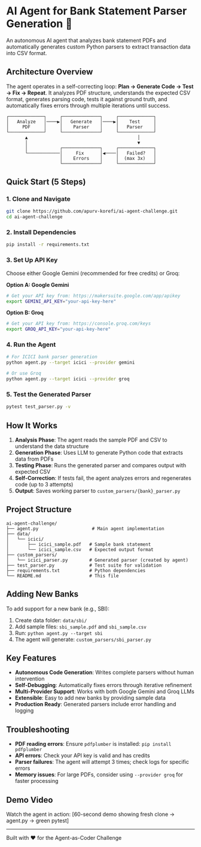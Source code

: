 # AI Agent for Bank Statement Parser Generation 🤖

An autonomous AI agent that analyzes bank statement PDFs and automatically generates custom Python parsers to extract transaction data into CSV format.

## Architecture Overview

The agent operates in a self-correcting loop: **Plan → Generate Code → Test → Fix → Repeat**. It analyzes PDF structure, understands the expected CSV format, generates parsing code, tests it against ground truth, and automatically fixes errors through multiple iterations until success.

```
┌─────────────┐     ┌──────────────┐     ┌─────────────┐
│   Analyze   │────▶│   Generate   │────▶│    Test     │
│     PDF     │     │    Parser    │     │   Parser    │
└─────────────┘     └──────────────┘     └─────────────┘
       ▲                                         │
       │                                         ▼
       │            ┌──────────────┐     ┌─────────────┐
       └────────────│     Fix      │◀────│   Failed?   │
                    │    Errors    │     │  (max 3x)   │
                    └──────────────┘     └─────────────┘
```

## Quick Start (5 Steps)

### 1. Clone and Navigate
```bash
git clone https://github.com/apurv-korefi/ai-agent-challenge.git
cd ai-agent-challenge
```

### 2. Install Dependencies
```bash
pip install -r requirements.txt
```

### 3. Set Up API Key
Choose either Google Gemini (recommended for free credits) or Groq:

**Option A: Google Gemini**
```bash
# Get your API key from: https://makersuite.google.com/app/apikey
export GEMINI_API_KEY="your-api-key-here"
```

**Option B: Groq**
```bash
# Get your API key from: https://console.groq.com/keys
export GROQ_API_KEY="your-api-key-here"
```

### 4. Run the Agent
```bash
# For ICICI bank parser generation
python agent.py --target icici --provider gemini

# Or use Groq
python agent.py --target icici --provider groq
```

### 5. Test the Generated Parser
```bash
pytest test_parser.py -v
```

## How It Works

1. **Analysis Phase**: The agent reads the sample PDF and CSV to understand the data structure
2. **Generation Phase**: Uses LLM to generate Python code that extracts data from PDFs
3. **Testing Phase**: Runs the generated parser and compares output with expected CSV
4. **Self-Correction**: If tests fail, the agent analyzes errors and regenerates code (up to 3 attempts)
5. **Output**: Saves working parser to `custom_parsers/{bank}_parser.py`

## Project Structure
```
ai-agent-challenge/
├── agent.py                    # Main agent implementation
├── data/
│   └── icici/
│       ├── icici_sample.pdf   # Sample bank statement
│       └── icici_sample.csv   # Expected output format
├── custom_parsers/
│   └── icici_parser.py        # Generated parser (created by agent)
├── test_parser.py             # Test suite for validation
├── requirements.txt           # Python dependencies
└── README.md                  # This file
```

## Adding New Banks

To add support for a new bank (e.g., SBI):

1. Create data folder: `data/sbi/`
2. Add sample files: `sbi_sample.pdf` and `sbi_sample.csv`
3. Run: `python agent.py --target sbi`
4. The agent will generate: `custom_parsers/sbi_parser.py`

## Key Features

- **Autonomous Code Generation**: Writes complete parsers without human intervention
- **Self-Debugging**: Automatically fixes errors through iterative refinement
- **Multi-Provider Support**: Works with both Google Gemini and Groq LLMs
- **Extensible**: Easy to add new banks by providing sample data
- **Production Ready**: Generated parsers include error handling and logging

## Troubleshooting

- **PDF reading errors**: Ensure `pdfplumber` is installed: `pip install pdfplumber`
- **API errors**: Check your API key is valid and has credits
- **Parser failures**: The agent will attempt 3 times; check logs for specific errors
- **Memory issues**: For large PDFs, consider using `--provider groq` for faster processing

## Demo Video

Watch the agent in action: [60-second demo showing fresh clone → agent.py → green pytest]

---

Built with ❤️ for the Agent-as-Coder Challenge

